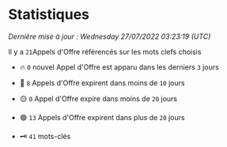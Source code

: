 # Statistiques


_Dernière mise à jour : Wednesday 27/07/2022 03:23:19 (UTC)_ 

Il y a `21`Appels d'Offre référencés sur les mots clefs choisis

- 🔥 `0` nouvel Appel d'Offre est apparu dans les derniers `3` jours
- 🔴  `8` Appels d'Offre expirent dans moins de `10` jours
- 🟡  `0` Appel d'Offre expire dans moins de `20` jours
- 🟢  `13` Appels d'Offre expirent dans plus de `20` jours

- 🗝 `41` mots-clés